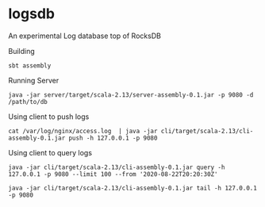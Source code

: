 # logsdb
An experimental Log database top of RocksDB

Building

```shell script
sbt assembly
```

Running Server

```shell script
java -jar server/target/scala-2.13/server-assembly-0.1.jar -p 9080 -d /path/to/db
``` 

Using client to push logs
```shell script
cat /var/log/nginx/access.log  | java -jar cli/target/scala-2.13/cli-assembly-0.1.jar push -h 127.0.0.1 -p 9080
```

Using client to query logs

```shell script
java -jar cli/target/scala-2.13/cli-assembly-0.1.jar query -h 127.0.0.1 -p 9080 --limit 100 --from '2020-08-22T20:20:30Z'
```

```shell script
java -jar cli/target/scala-2.13/cli-assembly-0.1.jar tail -h 127.0.0.1 -p 9080
```
